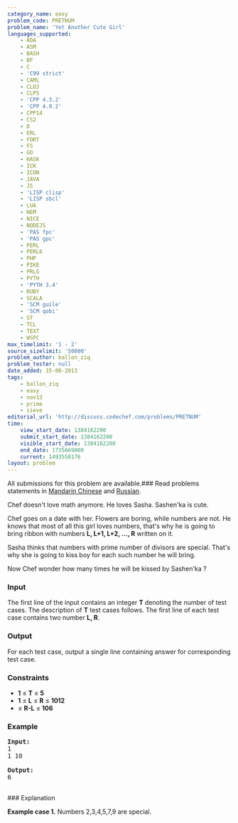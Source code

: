 ```yaml
---
category_name: easy
problem_code: PRETNUM
problem_name: 'Yet Another Cute Girl'
languages_supported:
    - ADA
    - ASM
    - BASH
    - BF
    - C
    - 'C99 strict'
    - CAML
    - CLOJ
    - CLPS
    - 'CPP 4.3.2'
    - 'CPP 4.9.2'
    - CPP14
    - CS2
    - D
    - ERL
    - FORT
    - FS
    - GO
    - HASK
    - ICK
    - ICON
    - JAVA
    - JS
    - 'LISP clisp'
    - 'LISP sbcl'
    - LUA
    - NEM
    - NICE
    - NODEJS
    - 'PAS fpc'
    - 'PAS gpc'
    - PERL
    - PERL6
    - PHP
    - PIKE
    - PRLG
    - PYTH
    - 'PYTH 3.4'
    - RUBY
    - SCALA
    - 'SCM guile'
    - 'SCM qobi'
    - ST
    - TCL
    - TEXT
    - WSPC
max_timelimit: '1 - 2'
source_sizelimit: '50000'
problem_author: ballon_ziq
problem_tester: null
date_added: 15-08-2013
tags:
    - ballon_ziq
    - easy
    - nov13
    - prime
    - sieve
editorial_url: 'http://discuss.codechef.com/problems/PRETNUM'
time:
    view_start_date: 1384162200
    submit_start_date: 1384162200
    visible_start_date: 1384162200
    end_date: 1735669800
    current: 1493558176
layout: problem
---
```

All submissions for this problem are available.###  Read problems statements in [Mandarin Chinese](http://www.codechef.com/download/translated/NOV13/mandarin/PRETNUM.pdf) and [Russian](http://www.codechef.com/download/translated/NOV13/russian/PRETNUM.PDF).

Chef doesn't love math anymore. He loves Sasha. Sashen'ka is cute.

Chef goes on a date with her. Flowers are boring, while numbers are not. He knows that most of all this girl loves numbers, that's why he is going to bring ribbon with numbers **L, L+1, L+2, ..., R** written on it.

Sasha thinks that numbers with prime number of divisors are special. That's why she is going to kiss boy for each such number he will bring.

Now Chef wonder how many times he will be kissed by Sashen'ka ?

### Input

The first line of the input contains an integer **T** denoting the number of test cases. The description of **T** test cases follows.
The first line of each test case contains two number **L, R**.

### Output

For each test case, output a single line containing answer for corresponding test case.

### Constraints

- **1** ≤ **T** ≤ **5**
- **1** ≤ **L** ≤ **R** ≤ **1012**
- ≤ **R-L** ≤ **106**

### Example

<pre><b>Input:</b>
1
1 10

<b>Output:</b>
6

</pre>### Explanation
**Example case 1.** Numbers 2,3,4,5,7,9 are special.
